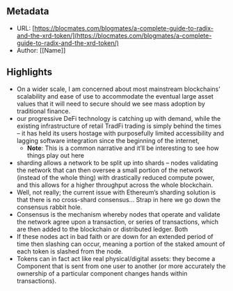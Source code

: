 ## Metadata
* URL: [https://blocmates.com/blogmates/a-complete-guide-to-radix-and-the-xrd-token/](https://blocmates.com/blogmates/a-complete-guide-to-radix-and-the-xrd-token/)
* Author: [[Name]]

## Highlights
* On a wider scale, I am concerned about most mainstream blockchains’ scalability and ease of use to accommodate the eventual large asset values that it will need to secure should we see mass adoption by traditional finance.
* our progressive DeFi technology is catching up with demand, while the existing infrastructure of retail TradFi trading is simply behind the times – it has held its users hostage with purposefully limited accessibility and lagging software integration since the beginning of the internet,
  * **Note**: This is a common narrative and it’ll be interesting to see how things play out here
* sharding allows a network to be split up into shards – nodes validating the network that can then oversee a small portion of the network (instead of the whole thing) with drastically reduced compute power, and this allows for a higher throughput across the whole blockchain.
* Well, not really; the current issue with Ethereum’s sharding solution is that there is no cross-shard consensus… Strap in here we go down the consensus rabbit hole.
* Consensus is the mechanism whereby nodes that operate and validate the network agree upon a transaction, or series of transactions, which are then added to the blockchain or distributed ledger. Both
* If these nodes act in bad faith or are down for an extended period of time then slashing can occur, meaning a portion of the staked amount of each token is slashed from the node.
* Tokens can in fact act like real physical/digital assets: they become a Component that is sent from one user to another (or more accurately the ownership of a particular component changes hands within transactions).
